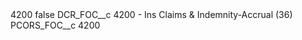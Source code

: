<?xml version="1.0" encoding="UTF-8"?>
<CustomMetadata xmlns="http://soap.sforce.com/2006/04/metadata" xmlns:xsi="http://www.w3.org/2001/XMLSchema-instance" xmlns:xsd="http://www.w3.org/2001/XMLSchema">
    <label>4200</label>
    <protected>false</protected>
    <values>
        <field>DCR_FOC__c</field>
        <value xsi:type="xsd:string">4200 - Ins Claims &amp; Indemnity-Accrual (36)</value>
    </values>
    <values>
        <field>PCORS_FOC__c</field>
        <value xsi:type="xsd:string">4200</value>
    </values>
</CustomMetadata>
